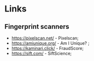# Links

## Fingerprint scanners

- https://pixelscan.net/ - Pixelscan;
- https://amiunique.org/ - Am I Unique? ;
- https://kaminari.click/ - FraudScore;
- https://sift.com/ -  SiftScience;